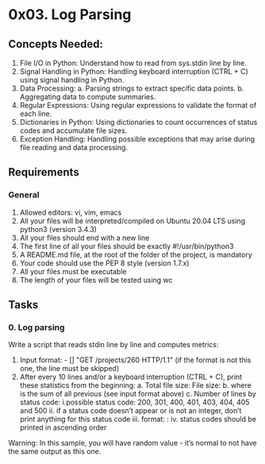 # 0x03. Log Parsing

## Concepts Needed:
1. File I/O in Python: Understand how to read from sys.stdin line by line.
2. Signal Handling in Python: Handling keyboard interruption (CTRL + C) using signal handling in Python.
3. Data Processing: 
	a. Parsing strings to extract specific data points.
	b. Aggregating data to compute summaries.
4. Regular Expressions: Using regular expressions to validate the format of each line.
5. Dictionaries in Python: Using dictionaries to count occurrences of status codes and accumulate file sizes.
6. Exception Handling: Handling possible exceptions that may arise during file reading and data processing.

## Requirements
### General
1. Allowed editors: vi, vim, emacs
2. All your files will be interpreted/compiled on Ubuntu 20.04 LTS using python3 (version 3.4.3)
3. All your files should end with a new line
4. The first line of all your files should be exactly #!/usr/bin/python3
5. A README.md file, at the root of the folder of the project, is mandatory
6. Your code should use the PEP 8 style (version 1.7.x)
7. All your files must be executable
8. The length of your files will be tested using wc

## Tasks
### 0. Log parsing

Write a script that reads stdin line by line and computes metrics:

1. Input format: <IP Address> - [<date>] "GET /projects/260 HTTP/1.1" <status code> <file size> (if the format is not this one, the line must be skipped)
2. After every 10 lines and/or a keyboard interruption (CTRL + C), print these statistics from the beginning:
	a. Total file size: File size: <total size>
	b. where <total size> is the sum of all previous <file size> (see input format above)
	c. Number of lines by status code:
		i.possible status code: 200, 301, 400, 401, 403, 404, 405 and 500
		ii. if a status code doesn’t appear or is not an integer, don’t print anything for this status code
		iii. format: <status code>: <number>
		iv. status codes should be printed in ascending order


Warning: In this sample, you will have random value - it’s normal to not have the same output as this one.
